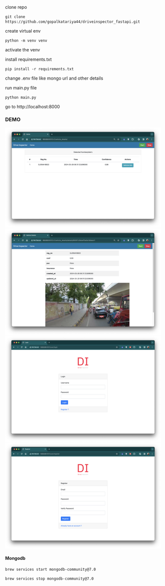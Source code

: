 clone repo
```commandline
git clone https://github.com/gopalkatariya44/driveinspector_fastapi.git
```

create virtual env
```commandline
python -m venv venv
```

activate the venv

install requirements.txt
```commandline
pip install -r requirements.txt
```

change .env file like mongo url and other details

run main.py file
```commandline
python main.py
```

go to http://localhost:8000


### DEMO
<img src="static/demo/home.png">
<img src="static/demo/vehicle_details.png">
<img src="static/demo/login.png">
<img src="static/demo/register.png">


#### Mongodb
```commandline
brew services start mongodb-community@7.0
```

```commandline
brew services stop mongodb-community@7.0
```
